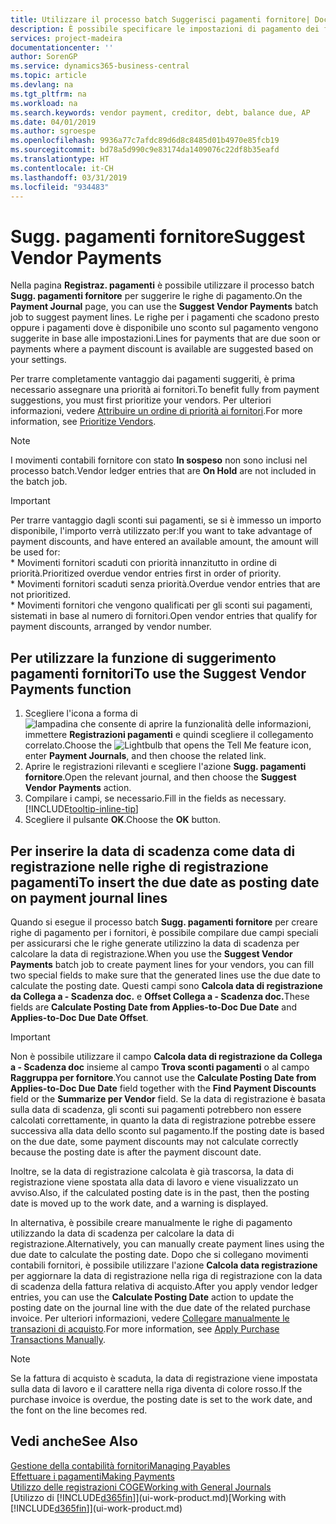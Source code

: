 ```yaml
---
title: Utilizzare il processo batch Suggerisci pagamenti fornitore| Documenti Microsoft
description: È possibile specificare le impostazioni di pagamento dei fornitori per ottenere suggerimenti o proposte per pagamenti in scadenza oppure per cui è disponibile uno sconto.
services: project-madeira
documentationcenter: ''
author: SorenGP
ms.service: dynamics365-business-central
ms.topic: article
ms.devlang: na
ms.tgt_pltfrm: na
ms.workload: na
ms.search.keywords: vendor payment, creditor, debt, balance due, AP
ms.date: 04/01/2019
ms.author: sgroespe
ms.openlocfilehash: 9936a77c7afdc89d6d8c8485d01b4970e85fcb19
ms.sourcegitcommit: bd78a5d990c9e83174da1409076c22df8b35eafd
ms.translationtype: HT
ms.contentlocale: it-CH
ms.lasthandoff: 03/31/2019
ms.locfileid: "934483"
---
```

# <a name="suggest-vendor-payments"></a><span data-ttu-id="22d2d-103">Sugg. pagamenti fornitore</span><span class="sxs-lookup"><span data-stu-id="22d2d-103">Suggest Vendor Payments</span></span>
<span data-ttu-id="22d2d-104">Nella pagina **Registraz. pagamenti** è possibile utilizzare il processo batch **Sugg. pagamenti fornitore** per suggerire le righe di pagamento.</span><span class="sxs-lookup"><span data-stu-id="22d2d-104">On the **Payment Journal** page, you can use the **Suggest Vendor Payments** batch job to suggest payment lines.</span></span> <span data-ttu-id="22d2d-105">Le righe per i pagamenti che scadono presto oppure i pagamenti dove è disponibile uno sconto sul pagamento vengono suggerite in base alle impostazioni.</span><span class="sxs-lookup"><span data-stu-id="22d2d-105">Lines for payments that are due soon or payments where a payment discount is available are suggested based on your settings.</span></span>

<span data-ttu-id="22d2d-106">Per trarre completamente vantaggio dai pagamenti suggeriti, è prima necessario assegnare una priorità ai fornitori.</span><span class="sxs-lookup"><span data-stu-id="22d2d-106">To benefit fully from payment suggestions, you must first prioritize your vendors.</span></span> <span data-ttu-id="22d2d-107">Per ulteriori informazioni, vedere [Attribuire un ordine di priorità ai fornitori](purchasing-how-prioritize-vendors.md).</span><span class="sxs-lookup"><span data-stu-id="22d2d-107">For more information, see [Prioritize Vendors](purchasing-how-prioritize-vendors.md).</span></span>  

> [!NOTE]  
> <span data-ttu-id="22d2d-108">I movimenti contabili fornitore con stato **In sospeso** non sono inclusi nel processo batch.</span><span class="sxs-lookup"><span data-stu-id="22d2d-108">Vendor ledger entries that are **On Hold** are not included in the batch job.</span></span>  

> [!IMPORTANT]  
>   <span data-ttu-id="22d2d-109">Per trarre vantaggio dagli sconti sui pagamenti, se si è immesso un importo disponibile, l'importo verrà utilizzato per:</span><span class="sxs-lookup"><span data-stu-id="22d2d-109">If you want to take advantage of payment discounts, and have entered an available amount, the amount will be used for:</span></span>  
    * <span data-ttu-id="22d2d-110">Movimenti fornitori scaduti con priorità innanzitutto in ordine di priorità.</span><span class="sxs-lookup"><span data-stu-id="22d2d-110">Prioritized overdue vendor entries first in order of priority.</span></span>   
    * <span data-ttu-id="22d2d-111">Movimenti fornitori scaduti senza priorità.</span><span class="sxs-lookup"><span data-stu-id="22d2d-111">Overdue vendor entries that are not prioritized.</span></span>  
    * <span data-ttu-id="22d2d-112">Movimenti fornitori che vengono qualificati per gli sconti sui pagamenti, sistemati in base al numero di fornitori.</span><span class="sxs-lookup"><span data-stu-id="22d2d-112">Open vendor entries that qualify for payment discounts, arranged by vendor number.</span></span>  

## <a name="to-use-the-suggest-vendor-payments-function"></a><span data-ttu-id="22d2d-113">Per utilizzare la funzione di suggerimento pagamenti fornitori</span><span class="sxs-lookup"><span data-stu-id="22d2d-113">To use the Suggest Vendor Payments function</span></span>
1. <span data-ttu-id="22d2d-114">Scegliere l'icona a forma di ![lampadina che consente di aprire la funzionalità delle informazioni](media/ui-search/search_small.png "Informazioni sull'operazione che si desidera eseguire"), immettere **Registrazioni pagamenti** e quindi scegliere il collegamento correlato.</span><span class="sxs-lookup"><span data-stu-id="22d2d-114">Choose the ![Lightbulb that opens the Tell Me feature](media/ui-search/search_small.png "Tell me what you want to do") icon, enter **Payment Journals**, and then choose the related link.</span></span>  
2. <span data-ttu-id="22d2d-115">Aprire le registrazioni rilevanti e scegliere l'azione **Sugg. pagamenti fornitore**.</span><span class="sxs-lookup"><span data-stu-id="22d2d-115">Open the relevant journal, and then choose the **Suggest Vendor Payments** action.</span></span>  
3. <span data-ttu-id="22d2d-116">Compilare i campi, se necessario.</span><span class="sxs-lookup"><span data-stu-id="22d2d-116">Fill in the fields as necessary.</span></span> [!INCLUDE[tooltip-inline-tip](includes/tooltip-inline-tip_md.md)]  
4. <span data-ttu-id="22d2d-117">Scegliere il pulsante **OK**.</span><span class="sxs-lookup"><span data-stu-id="22d2d-117">Choose the **OK** button.</span></span>  

## <a name="to-insert-the-due-date-as-posting-date-on-payment-journal-lines"></a><span data-ttu-id="22d2d-118">Per inserire la data di scadenza come data di registrazione nelle righe di registrazione pagamenti</span><span class="sxs-lookup"><span data-stu-id="22d2d-118">To insert the due date as posting date on payment journal lines</span></span>
<span data-ttu-id="22d2d-119">Quando si esegue il processo batch **Sugg. pagamenti fornitore** per creare righe di pagamento per i fornitori, è possibile compilare due campi speciali per assicurarsi che le righe generate utilizzino la data di scadenza per calcolare la data di registrazione.</span><span class="sxs-lookup"><span data-stu-id="22d2d-119">When you use the **Suggest Vendor Payments** batch job to create payment lines for your vendors, you can fill two special fields to make sure that the generated lines use the due date to calculate the posting date.</span></span> <span data-ttu-id="22d2d-120">Questi campi sono **Calcola data di registrazione da Collega a - Scadenza doc.** e **Offset Collega a - Scadenza doc.**</span><span class="sxs-lookup"><span data-stu-id="22d2d-120">These fields are **Calculate Posting Date from Applies-to-Doc Due Date** and **Applies-to-Doc Due Date Offset**.</span></span>  

> [!IMPORTANT]  
>   <span data-ttu-id="22d2d-121">Non è possibile utilizzare il campo **Calcola data di registrazione da Collega a - Scadenza doc** insieme al campo **Trova sconti pagamenti** o al campo **Raggruppa per fornitore**.</span><span class="sxs-lookup"><span data-stu-id="22d2d-121">You cannot use the **Calculate Posting Date from Applies-to-Doc Due Date** field together with the **Find Payment Discounts** field or the **Summarize per Vendor** field.</span></span> <span data-ttu-id="22d2d-122">Se la data di registrazione è basata sulla data di scadenza, gli sconti sui pagamenti potrebbero non essere calcolati correttamente, in quanto la data di registrazione potrebbe essere successiva alla data dello sconto sul pagamento.</span><span class="sxs-lookup"><span data-stu-id="22d2d-122">If the posting date is based on the due date, some payment discounts may not calculate correctly because the posting date is after the payment discount date.</span></span>  

<span data-ttu-id="22d2d-123">Inoltre, se la data di registrazione calcolata è già trascorsa, la data di registrazione viene spostata alla data di lavoro e viene visualizzato un avviso.</span><span class="sxs-lookup"><span data-stu-id="22d2d-123">Also, if the calculated posting date is in the past, then the posting date is moved up to the work date, and a warning is displayed.</span></span>  

<span data-ttu-id="22d2d-124">In alternativa, è possibile creare manualmente le righe di pagamento utilizzando la data di scadenza per calcolare la data di registrazione.</span><span class="sxs-lookup"><span data-stu-id="22d2d-124">Alternatively, you can manually create payment lines using the due date to calculate the posting date.</span></span> <span data-ttu-id="22d2d-125">Dopo che si collegano movimenti contabili fornitori, è possibile utilizzare l'azione **Calcola data registrazione** per aggiornare la data di registrazione nella riga di registrazione con la data di scadenza della fattura relativa di acquisto.</span><span class="sxs-lookup"><span data-stu-id="22d2d-125">After you apply vendor ledger entries, you can use the **Calculate Posting Date** action to update the posting date on the journal line with the due date of the related purchase invoice.</span></span> <span data-ttu-id="22d2d-126">Per ulteriori informazioni, vedere [Collegare manualmente le transazioni di acquisto](payables-how-apply-purchase-transactions-manually.md).</span><span class="sxs-lookup"><span data-stu-id="22d2d-126">For more information, see [Apply Purchase Transactions Manually](payables-how-apply-purchase-transactions-manually.md).</span></span>  

> [!NOTE]  
>   <span data-ttu-id="22d2d-127">Se la fattura di acquisto è scaduta, la data di registrazione viene impostata sulla data di lavoro e il carattere nella riga diventa di colore rosso.</span><span class="sxs-lookup"><span data-stu-id="22d2d-127">If the purchase invoice is overdue, the posting date is set to the work date, and the font on the line becomes red.</span></span>  

## <a name="see-also"></a><span data-ttu-id="22d2d-128">Vedi anche</span><span class="sxs-lookup"><span data-stu-id="22d2d-128">See Also</span></span>
[<span data-ttu-id="22d2d-129">Gestione della contabilità fornitori</span><span class="sxs-lookup"><span data-stu-id="22d2d-129">Managing Payables</span></span>](payables-manage-payables.md)  
[<span data-ttu-id="22d2d-130">Effettuare i pagamenti</span><span class="sxs-lookup"><span data-stu-id="22d2d-130">Making Payments</span></span>](payables-make-payments.md)  
[<span data-ttu-id="22d2d-131">Utilizzo delle registrazioni COGE</span><span class="sxs-lookup"><span data-stu-id="22d2d-131">Working with General Journals</span></span>](ui-work-general-journals.md)  
<span data-ttu-id="22d2d-132">[Utilizzo di [!INCLUDE[d365fin](includes/d365fin_md.md)]](ui-work-product.md)</span><span class="sxs-lookup"><span data-stu-id="22d2d-132">[Working with [!INCLUDE[d365fin](includes/d365fin_md.md)]](ui-work-product.md)</span></span>  
